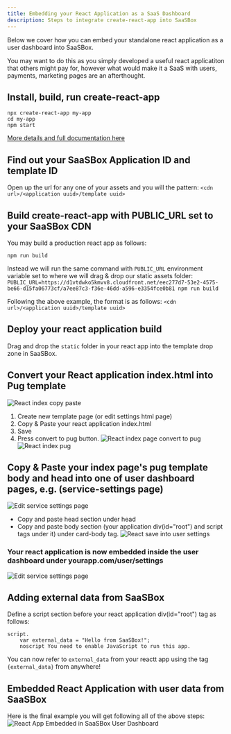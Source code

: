 ```yaml
---
title: Embedding your React Application as a SaaS Dashboard
description: Steps to integrate create-react-app into SaaSBox
---
```


Below we cover how you can embed your standalone react application as a user
dashboard into SaaSBox.

You may want to do this as you simply developed a useful react applicatiton that others
might pay for, however what would make it a SaaS with users, payments, marketing pages 
are an afterthought.

## Install, build, run create-react-app

```
npx create-react-app my-app
cd my-app
npm start

```
[More details and full documentation here](https://reactjs.org/docs/create-a-new-react-app.html)

## Find out your SaaSBox Application ID and template ID

Open up the url for any one of your assets and you will the pattern: ```<cdn url>/<application uuid>/template uuid>```

## Build create-react-app with PUBLIC_URL set to your SaaSBox CDN 

You may build a production react app as follows:
```
npm run build
```

Instead we will run the same command with `PUBLIC_URL` environment variable set to where we will drag & drop our
static assets folder:
```PUBLIC_URL=https://d1vtdwko5kmvv8.cloudfront.net/eec277d7-53e2-4575-be66-d15fa06773cf/a7ee87c3-f36e-46dd-a596-e3354fce0b81 npm run build```

Following the above example, the format is as follows: ```<cdn url>/<application uuid>/template uuid>```


## Deploy your react application build

Drag and drop the ```static``` folder in your react app into the template drop zone in SaaSBox.

## Convert your React application index.html into Pug template
![React index copy paste](/react-example/react-index-copy-paste.png)

1. Create new template page (or edit settings html page)
2. Copy & Paste your react application index.html
3. Save
4. Press convert to pug button.
![React index page convert to pug](/react-example/react-index-convert-to-pug.png)
![React index pug](/react-example/react-index-pug.png)

## Copy & Paste your index page's pug template body and head into one of user dashboard pages, e.g. (service-settings page)
![Edit service settings page](/react-example/edit-service-settings.png)

* Copy and paste head section under head
* Copy and paste body section (your application div(id="root") and script tags under it) under card-body tag.
![React save into user settings](/react-example/react-save-into-user-settings.png)

### Your react application is now embedded inside the user dashboard under yourapp.com/user/settings
![Edit service settings page](/react-example/react-app-embedded-in-dashboard.png)

## Adding external data from SaaSBox
Define a script section before your react application div(id="root") tag as follows:
```
script.
	var external_data = "Hello from SaaSBox!";
	noscript You need to enable JavaScript to run this app.
```
You can now refer to `external_data` from your reactt app using the tag `{external_data}` from anywhere!

## Embedded React Application with user data from SaaSBox
Here is the final example you will get following all of the above steps:
![React App Embedded in SaaSBox User Dashboard](/react-example/app-final-with-external-value.png)


